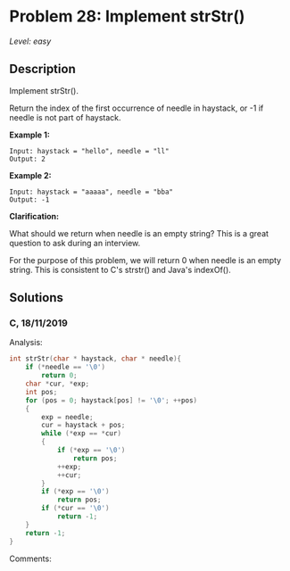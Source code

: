 # Problem 28: Implement strStr()
*Level: easy*
## Description
Implement strStr().

Return the index of the first occurrence of needle in haystack, or -1 if needle is not part of haystack.

**Example 1:**
```
Input: haystack = "hello", needle = "ll"
Output: 2
```
**Example 2:**
```
Input: haystack = "aaaaa", needle = "bba"
Output: -1
```
**Clarification:**

What should we return when needle is an empty string? This is a great question to ask during an interview.

For the purpose of this problem, we will return 0 when needle is an empty string. This is consistent to C's strstr() and Java's indexOf().

## Solutions
### C, 18/11/2019
Analysis:
```c
int strStr(char * haystack, char * needle){
    if (*needle == '\0')
        return 0;
    char *cur, *exp;
    int pos;
    for (pos = 0; haystack[pos] != '\0'; ++pos)
    {
        exp = needle;
        cur = haystack + pos;
        while (*exp == *cur)
        {
            if (*exp == '\0')
                return pos;
            ++exp;
            ++cur;
        }
        if (*exp == '\0')
            return pos;
        if (*cur == '\0')
            return -1;
    }
    return -1;
}


```
Comments: